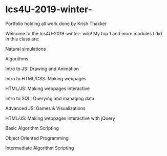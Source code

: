 # Ics4U-2019-winter-
Portfolio holding all work done by Krish Thakker

Welcome to the Ics4U-2019-winter- wiki! My top 1 and more modules I did in this class are:

Natural simulations

Algorithms

Intro to JS: Drawing and Animation

Intro to HTML/CSS: Making webpages

HTML/JS: Making webpages interactive

Intro to SQL: Querying and managing data

Advanced JS: Games & Visualizations

HTML/JS: Making webpages interactive with jQuery

Basic Algorithm Scripting

Object Oriented Programming

Intermediate Algorithm Scripting


